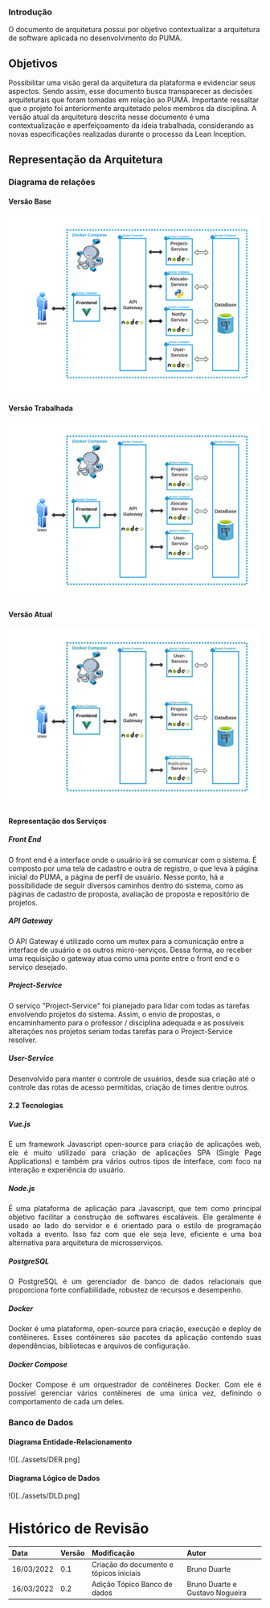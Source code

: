 ### Introdução
O documento de arquitetura possui por objetivo contextualizar a arquitetura de software aplicada no desenvolvimento do PUMA. 

## Objetivos
Possibilitar uma visão geral da arquitetura da plataforma e evidenciar seus aspectos. Sendo assim, esse documento busca transparecer as decisões arquiteturais que foram tomadas em relação ao PUMA.
Importante ressaltar que o projeto foi anteriormente arquitetado pelos membros da disciplina. A versão atual da arquitetura descrita nesse documento é uma contextualização e aperfeiçoamento da ideia trabalhada, considerando as novas especificações realizadas durante o processo da Lean Inception.

## Representação da Arquitetura
### Diagrama de relações
#### Versão Base
![Versão Original](../assets/images/diagrama-de-relacoesv1.png)

#### Versão Trabalhada
![Versão Intermediária](../assets/images/diagrama-de-relacoesv1.0.1.png)

#### Versão Atual
![Versão Atual](../assets/images/diagrama-de-relacoesv1.1.jpg)


#### Representação dos Serviços
##### Front End
<p>    O front end é a interface onde o usuário irá se comunicar com o sistema. É composto por uma tela de cadastro e outra de registro, o que leva à página inicial do PUMA, a página de perfil de usuário. Nesse ponto, há a possibilidade de seguir diversos caminhos dentro do sistema, como as páginas de cadastro de proposta, avaliação de proposta e repositório de projetos.
</p>


##### API Gateway
<p> O API Gateway é utilizado como um mutex para a comunicação entre a interface de usuário e os outros micro-serviços. Dessa forma, ao receber uma requisição o gateway atua como uma ponte entre o front end e o serviço desejado.
</p>

##### Project-Service
<p>    O serviço "Project-Service" foi planejado para lidar com todas as tarefas envolvendo projetos do sistema. Assim, o envio de propostas, o encaminhamento para o professor / disciplina adequada e as possíveis alterações nos projetos seriam todas tarefas para o Project-Service resolver.
</p>

##### User-Service
<p>    Desenvolvido para manter o controle de usuários, desde sua criação até o controle das rotas de acesso permitidas, criação de times dentre outros.
</p>


#### 2.2 Tecnologias
##### Vue.js 
<p  align="justify">    É um framework Javascript open-source para criação de aplicações web, ele é muito utilizado para criação de aplicações SPA (Single Page Applications) e também pra vários outros tipos de interface, com foco na interação e experiência do usuário.
</p>

##### Node.js
<p  align="justify">    É uma plataforma de aplicação para Javascript, que tem como principal objetivo facilitar a construção de softwares escaláveis. Ele geralmente é usado ao lado do servidor e é orientado para o estilo de programação voltada a evento. Isso faz com que ele seja leve, eficiente e uma boa alternativa para arquitetura de microsserviços.
</p>

##### PostgreSQL 
<p  align="justify">    O PostgreSQL é um gerenciador de banco de dados relacionais que proporciona forte confiabilidade, robustez de recursos e desempenho.
</p>

##### Docker
<p  align="justify">    Docker é uma plataforma, open-source para criação, execução e deploy de contêineres. Esses contêineres são pacotes da aplicação contendo suas dependências, bibliotecas e arquivos de configuração.
</p>

##### Docker Compose
<p  align="justify">    Docker Compose é um orquestrador de contêineres Docker. Com ele é possível gerenciar vários contêineres de uma única vez, definindo o comportamento de cada um deles.
</p>


### Banco de Dados
#### Diagrama Entidade-Relacionamento
!()[../assets/DER.png]
#### Diagrama Lógico de Dados
!()[../assets/DLD.png]

# Histórico de Revisão

| Data | Versão | Modificação | Autor |
| :-- | :-- | :-- | :-- |
| 16/03/2022 | 0.1 | Criação do documento e tópicos iniciais| Bruno Duarte |
| 16/03/2022 | 0.2 | Adição Tópico Banco de dados| Bruno Duarte e Gustavo Nogueira|

